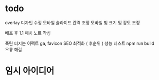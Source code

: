 # todo

overlay 디자인 수정
모바일 슬라이드 간격 조정
모바일 빛 크기 및 강도 조정

배포 후 1.1 패치 노트 작성

폭탄 터지는 이펙트
ga, favicon
SEO 최적화 ( 후순위 )
성능 테스트
npm run build 오류 해결

# 임시 아이디어
